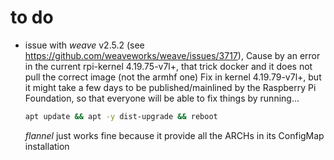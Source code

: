 # to do  
- issue with *weave* v2.5.2 (see https://github.com/weaveworks/weave/issues/3717),
  Cause by an error in the current rpi-kernel 4.19.75-v7l+, that trick docker and it does not pull the correct image (not the armhf one)
  Fix in kernel 4.19.79-v7l+, but it might take a few days to be published/mainlined by the Raspberry Pi Foundation, so that everyone will be able to fix things by running...
  ```bash
  apt update && apt -y dist-upgrade && reboot
  ```
  *flannel* just works fine because it provide all the ARCHs in its ConfigMap installation
